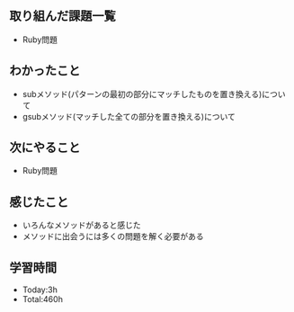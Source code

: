 ## 取り組んだ課題一覧
- Ruby問題

## わかったこと
- subメソッド(パターンの最初の部分にマッチしたものを置き換える)について
- gsubメソッド(マッチした全ての部分を置き換える)について

## 次にやること
- Ruby問題

## 感じたこと
- いろんなメソッドがあると感じた
- メソッドに出会うには多くの問題を解く必要がある
  
## 学習時間
- Today:3h
- Total:460h
 
